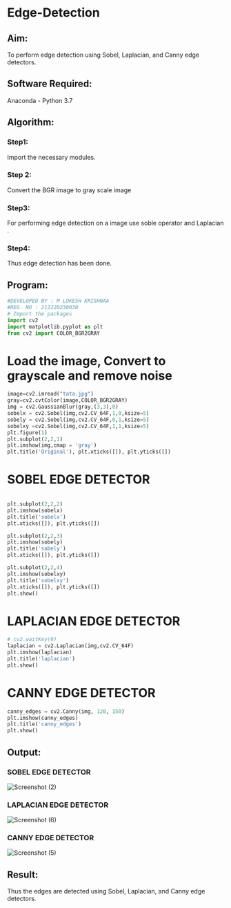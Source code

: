 # Edge-Detection
## Aim:
To perform edge detection using Sobel, Laplacian, and Canny edge detectors.
## Software Required:
Anaconda - Python 3.7
## Algorithm:
### Step1:
Import the necessary modules.
### Step 2:
Convert the BGR image to gray scale image 
### Step3:
For performing edge detection on a image use soble operator and Laplacian .
### Step4:
Thus edge detection has been done.

## Program:

``` python
#DEVELOPED BY : M LOKESH KRISHNAA 
#REG. NO : 212220230030
# Import the packages
import cv2
import matplotlib.pyplot as plt
from cv2 import COLOR_BGR2GRAY
```
# Load the image, Convert to grayscale and remove noise
```python 
image=cv2.imread("tata.jpg")
gray=cv2.cvtColor(image,COLOR_BGR2GRAY)
img = cv2.GaussianBlur(gray,(3,3),0)
sobelx = cv2.Sobel(img,cv2.CV_64F,1,0,ksize=5)
sobely = cv2.Sobel(img,cv2.CV_64F,0,1,ksize=5)
sobelxy =cv2.Sobel(img,cv2.CV_64F,1,1,ksize=5)
plt.figure(1)
plt.subplot(2,2,1)
plt.imshow(img,cmap = 'gray')
plt.title('Original'), plt.xticks([]), plt.yticks([])

```
# SOBEL EDGE DETECTOR
```python

plt.subplot(2,2,2)
plt.imshow(sobelx)
plt.title('sobelx')
plt.xticks([]), plt.yticks([])

plt.subplot(2,2,3)
plt.imshow(sobely)
plt.title('sobely')
plt.xticks([]), plt.yticks([])

plt.subplot(2,2,4)
plt.imshow(sobelxy)
plt.title('sobelxy')
plt.xticks([]), plt.yticks([])
plt.show()
```
# LAPLACIAN EDGE DETECTOR
```python 
# cv2.waitKey(0)
laplacian = cv2.Laplacian(img,cv2.CV_64F)
plt.imshow(laplacian)
plt.title('laplacian')
plt.show()
```
# CANNY EDGE DETECTOR
```python
canny_edges = cv2.Canny(img, 120, 150)
plt.imshow(canny_edges)
plt.title('canny_edges')
plt.show()
```
## Output:
### SOBEL EDGE DETECTOR
![Screenshot (2)](https://user-images.githubusercontent.com/75234646/168790422-ee53a35b-49e3-48df-a6f5-99ea39d51258.png)

### LAPLACIAN EDGE DETECTOR
![Screenshot (6)](https://user-images.githubusercontent.com/75234646/168790916-a9d5dd58-a39e-4f41-a7bd-21e67ad92b14.png)

### CANNY EDGE DETECTOR
![Screenshot (5)](https://user-images.githubusercontent.com/75234646/168791172-0c047684-6a61-4ee3-9f75-46c4695785b0.png)

## Result:
Thus the edges are detected using Sobel, Laplacian, and Canny edge detectors.
